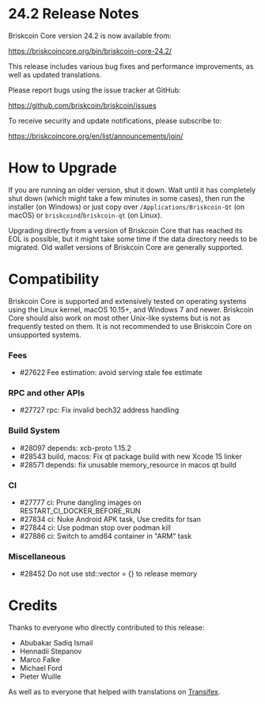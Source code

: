 24.2 Release Notes
==================

Briskcoin Core version 24.2 is now available from:

  <https://briskcoincore.org/bin/briskcoin-core-24.2/>

This release includes various bug fixes and performance
improvements, as well as updated translations.

Please report bugs using the issue tracker at GitHub:

  <https://github.com/briskcoin/briskcoin/issues>

To receive security and update notifications, please subscribe to:

  <https://briskcoincore.org/en/list/announcements/join/>

How to Upgrade
==============

If you are running an older version, shut it down. Wait until it has completely
shut down (which might take a few minutes in some cases), then run the
installer (on Windows) or just copy over `/Applications/Briskcoin-Qt` (on macOS)
or `briskcoind`/`briskcoin-qt` (on Linux).

Upgrading directly from a version of Briskcoin Core that has reached its EOL is
possible, but it might take some time if the data directory needs to be migrated. Old
wallet versions of Briskcoin Core are generally supported.

Compatibility
==============

Briskcoin Core is supported and extensively tested on operating systems
using the Linux kernel, macOS 10.15+, and Windows 7 and newer.  Briskcoin
Core should also work on most other Unix-like systems but is not as
frequently tested on them.  It is not recommended to use Briskcoin Core on
unsupported systems.

### Fees

- #27622 Fee estimation: avoid serving stale fee estimate

### RPC and other APIs

- #27727 rpc: Fix invalid bech32 address handling

### Build System

- #28097 depends: xcb-proto 1.15.2
- #28543 build, macos: Fix qt package build with new Xcode 15 linker
- #28571 depends: fix unusable memory_resource in macos qt build

### CI

- #27777 ci: Prune dangling images on RESTART_CI_DOCKER_BEFORE_RUN
- #27834 ci: Nuke Android APK task, Use credits for tsan
- #27844 ci: Use podman stop over podman kill
- #27886 ci: Switch to amd64 container in "ARM" task

### Miscellaneous
- #28452 Do not use std::vector = {} to release memory

Credits
=======

Thanks to everyone who directly contributed to this release:

- Abubakar Sadiq Ismail
- Hennadii Stepanov
- Marco Falke
- Michael Ford
- Pieter Wuille

As well as to everyone that helped with translations on
[Transifex](https://www.transifex.com/briskcoin/briskcoin/).
